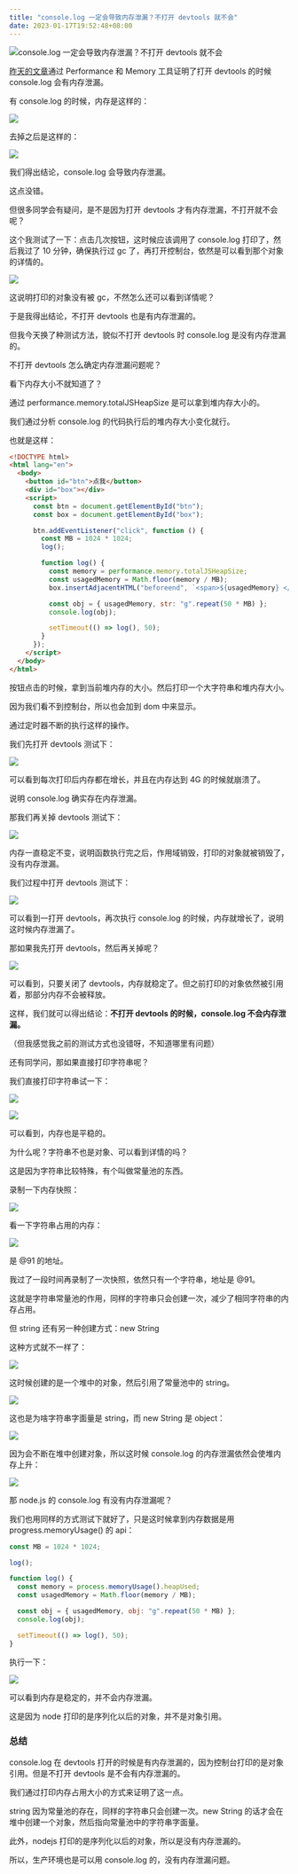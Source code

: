 ```yaml
---
title: "console.log 一定会导致内存泄漏？不打开 devtools 就不会"
date: 2023-01-17T19:52:48+08:00
---
```


![console.log 一定会导致内存泄漏？不打开 devtools 就不会](https://p9-juejin.byteimg.com/tos-cn-i-k3u1fbpfcp/f2058bf2d1b0420ba9418faf4fec8291~tplv-k3u1fbpfcp-zoom-crop-mark:3024:3024:3024:1702.awebp?)

[昨天的文章](https://juejin.cn/post/7185128318235541563)通过 Performance 和 Memory 工具证明了打开 devtools 的时候 console.log 会有内存泄漏。

有 console.log 的时候，内存是这样的：

![](https://p3-juejin.byteimg.com/tos-cn-i-k3u1fbpfcp/8675af65e0394403ad46dd3fedb42e3c~tplv-k3u1fbpfcp-zoom-in-crop-mark:4536:0:0:0.awebp?)

去掉之后是这样的：

![](https://p9-juejin.byteimg.com/tos-cn-i-k3u1fbpfcp/a884087e19804e5a9533f2ef47c8501f~tplv-k3u1fbpfcp-zoom-in-crop-mark:4536:0:0:0.awebp?)

我们得出结论，console.log 会导致内存泄漏。

这点没错。

但很多同学会有疑问，是不是因为打开 devtools 才有内存泄漏，不打开就不会呢？

这个我测试了一下：点击几次按钮，这时候应该调用了 console.log 打印了，然后我过了 10 分钟，确保执行过 gc 了，再打开控制台，依然是可以看到那个对象的详情的。

![](https://p9-juejin.byteimg.com/tos-cn-i-k3u1fbpfcp/82ee19afbf30422bb0612d8d1e2082b0~tplv-k3u1fbpfcp-zoom-in-crop-mark:4536:0:0:0.awebp?)

这说明打印的对象没有被 gc，不然怎么还可以看到详情呢？

于是我得出结论，不打开 devtools 也是有内存泄漏的。

但我今天换了种测试方法，貌似不打开 devtools 时 console.log 是没有内存泄漏的。

不打开 devtools 怎么确定内存泄漏问题呢？

看下内存大小不就知道了？

通过 performance.memory.totalJSHeapSize 是可以拿到堆内存大小的。

我们通过分析 console.log 的代码执行后的堆内存大小变化就行。

也就是这样：

```html
<!DOCTYPE html>
<html lang="en">
  <body>
    <button id="btn">点我</button>
    <div id="box"></div>
    <script>
      const btn = document.getElementById("btn");
      const box = document.getElementById("box");

      btn.addEventListener("click", function () {
        const MB = 1024 * 1024;
        log();

        function log() {
          const memory = performance.memory.totalJSHeapSize;
          const usagedMemory = Math.floor(memory / MB);
          box.insertAdjacentHTML("beforeend", `<span>${usagedMemory} </span>`);

          const obj = { usagedMemory, str: "g".repeat(50 * MB) };
          console.log(obj);

          setTimeout(() => log(), 50);
        }
      });
    </script>
  </body>
</html>
```

按钮点击的时候，拿到当前堆内存的大小。然后打印一个大字符串和堆内存大小。

因为我们看不到控制台，所以也会加到 dom 中来显示。

通过定时器不断的执行这样的操作。

我们先打开 devtools 测试下：

![](https://p1-juejin.byteimg.com/tos-cn-i-k3u1fbpfcp/e4bf7f9187004061a47b4391c1415597~tplv-k3u1fbpfcp-zoom-in-crop-mark:4536:0:0:0.awebp?)

可以看到每次打印后内存都在增长，并且在内存达到 4G 的时候就崩溃了。

说明 console.log 确实存在内存泄漏。

那我们再关掉 devtools 测试下：

![](https://p9-juejin.byteimg.com/tos-cn-i-k3u1fbpfcp/264efe34ca984abda4ad654081a70e5c~tplv-k3u1fbpfcp-zoom-in-crop-mark:4536:0:0:0.awebp?)

内存一直稳定不变，说明函数执行完之后，作用域销毁，打印的对象就被销毁了，没有内存泄漏。

我们过程中打开 devtools 测试下：

![](https://p9-juejin.byteimg.com/tos-cn-i-k3u1fbpfcp/26dcb75a85d54c218628acc20d52325f~tplv-k3u1fbpfcp-zoom-in-crop-mark:4536:0:0:0.awebp?)

可以看到一打开 devtools，再次执行 console.log 的时候，内存就增长了，说明这时候内存泄漏了。

那如果我先打开 devtools，然后再关掉呢？

![](https://p1-juejin.byteimg.com/tos-cn-i-k3u1fbpfcp/d5324973da8c4ce38e877cdeac7cf887~tplv-k3u1fbpfcp-zoom-in-crop-mark:4536:0:0:0.awebp?)

可以看到，只要关闭了 devtools，内存就稳定了。但之前打印的对象依然被引用着，那部分内存不会被释放。

这样，我们就可以得出结论：**不打开 devtools 的时候，console.log 不会内存泄漏。**

（但我感觉我之前的测试方式也没错呀，不知道哪里有问题）

还有同学问，那如果直接打印字符串呢？

我们直接打印字符串试一下：

![](https://p6-juejin.byteimg.com/tos-cn-i-k3u1fbpfcp/ad3b477d2df747f699eca9da161a56d4~tplv-k3u1fbpfcp-zoom-in-crop-mark:4536:0:0:0.awebp?)

![](https://p3-juejin.byteimg.com/tos-cn-i-k3u1fbpfcp/6417ec409a6344a8a68c5e5aeabf6cf8~tplv-k3u1fbpfcp-zoom-in-crop-mark:4536:0:0:0.awebp?)

可以看到，内存也是平稳的。

为什么呢？字符串不也是对象、可以看到详情的吗？

这是因为字符串比较特殊，有个叫做常量池的东西。

录制一下内存快照：

![](https://p6-juejin.byteimg.com/tos-cn-i-k3u1fbpfcp/a921bcba93c74ad6943a04fc71c391db~tplv-k3u1fbpfcp-zoom-in-crop-mark:4536:0:0:0.awebp?)

看一下字符串占用的内存：

![](https://p3-juejin.byteimg.com/tos-cn-i-k3u1fbpfcp/20d027ee350b420e8e1eb97806beba55~tplv-k3u1fbpfcp-zoom-in-crop-mark:4536:0:0:0.awebp?)

是 @91 的地址。

我过了一段时间再录制了一次快照，依然只有一个字符串，地址是 @91。

这就是字符串常量池的作用，同样的字符串只会创建一次，减少了相同字符串的内存占用。

但 string 还有另一种创建方式：new String

这种方式就不一样了：

![](https://p3-juejin.byteimg.com/tos-cn-i-k3u1fbpfcp/d030f75174aa42b79a24ea2eb4fcaa65~tplv-k3u1fbpfcp-zoom-in-crop-mark:4536:0:0:0.awebp?)

这时候创建的是一个堆中的对象，然后引用了常量池中的 string。

![](https://p1-juejin.byteimg.com/tos-cn-i-k3u1fbpfcp/cdf00dda30e64e72903022491be41058~tplv-k3u1fbpfcp-zoom-in-crop-mark:4536:0:0:0.awebp?)

这也是为啥字符串字面量是 string，而 new String 是 object：

![](https://p1-juejin.byteimg.com/tos-cn-i-k3u1fbpfcp/cc373996c17f48dfb68e5c4cfe7c466f~tplv-k3u1fbpfcp-zoom-in-crop-mark:4536:0:0:0.awebp?)

因为会不断在堆中创建对象，所以这时候 console.log 的内存泄漏依然会使堆内存上升：

![](https://p3-juejin.byteimg.com/tos-cn-i-k3u1fbpfcp/9fe7838f922b4188bfbb3d210bc2692c~tplv-k3u1fbpfcp-zoom-in-crop-mark:4536:0:0:0.awebp?)

那 node.js 的 console.log 有没有内存泄漏呢？

我们也用同样的方式测试下就好了，只是这时候拿到内存数据是用 progress.memoryUsage() 的 api：

```javascript
const MB = 1024 * 1024;

log();

function log() {
  const memory = process.memoryUsage().heapUsed;
  const usagedMemory = Math.floor(memory / MB);

  const obj = { usagedMemory, obj: "g".repeat(50 * MB) };
  console.log(obj);

  setTimeout(() => log(), 50);
}
```

执行一下：

![](https://p1-juejin.byteimg.com/tos-cn-i-k3u1fbpfcp/f19f72ef028542b5a0794d611bbb2bd2~tplv-k3u1fbpfcp-zoom-in-crop-mark:4536:0:0:0.awebp?)

可以看到内存是稳定的，并不会内存泄漏。

这是因为 node 打印的是序列化以后的对象，并不是对象引用。

### 总结

console.log 在 devtools 打开的时候是有内存泄漏的，因为控制台打印的是对象引用。但是不打开 devtools 是不会有内存泄漏的。

我们通过打印内存占用大小的方式来证明了这一点。

string 因为常量池的存在，同样的字符串只会创建一次。new String 的话才会在堆中创建一个对象，然后指向常量池中的字符串字面量。

此外，nodejs 打印的是序列化以后的对象，所以是没有内存泄漏的。

所以，生产环境也是可以用 console.log 的，没有内存泄漏问题。
